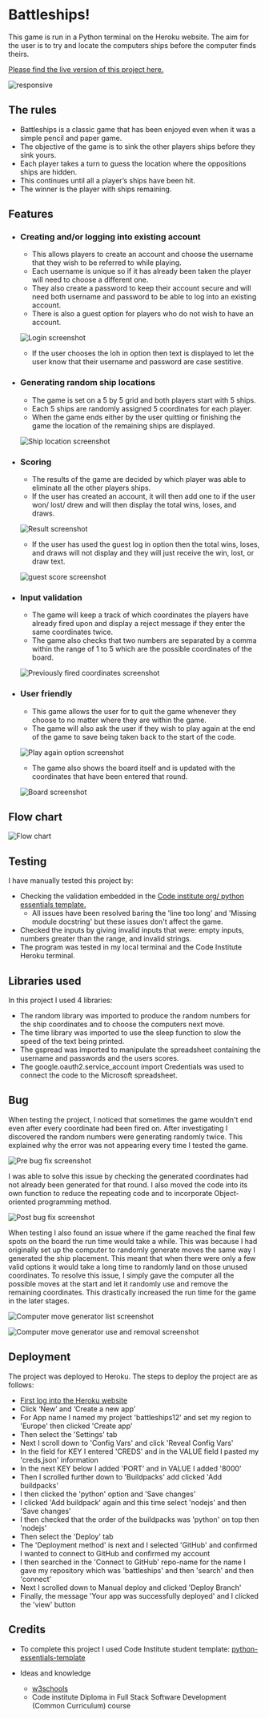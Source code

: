 # Battleships!

This game is run in a Python terminal on the Heroku website. 
The aim for the user is to try and locate the computers ships before the computer finds theirs. 

[Please find the live version of this project here.](https://battleships12.herokuapp.com/) 


![responsive](assets/images/responsive.png)

## The rules
- Battleships is a classic game that has been enjoyed even when it was a simple pencil and paper game. 
- The objective of the game is to sink the other players ships before they sink yours. 
- Each player takes a turn to guess the location where the oppositions ships are hidden. 
- This continues until all a player’s ships have been hit. 
- The winner is the player with ships remaining.  

## Features

- ### Creating and/or logging into existing account
    - This allows players to create an account and choose the username that they wish to be referred to while playing. 
    - Each username is unique so if it has already been taken the player will need to choose a different one. 
    - They also create a password to keep their account secure and will need both username and password to be able to log into an existing account. 
    - There is also a guest option for players who do not wish to have an account.

    ![Login screenshot](assets/images/loggin%20options.png)

    - If the user chooses the loh in option then text is displayed to let the user know that their username and password are case sestitive. 

    

- ### Generating random ship locations
    - The game is set on a 5 by 5 grid and both players start with 5 ships.
    - Each 5 ships are randomly assigned 5 coordinates for each player. 
    - When the game ends either by the user quitting or finishing the game the location of the remaining ships are displayed.

    ![Ship location screenshot](assets/images/ship%20location%20screenshot.png)

- ### Scoring 
    - The results of the game are decided by which player was able to eliminate all the other players ships.
    - If the user has created an account, it will then add one to if the user won/ lost/ drew and will then display the total wins, loses, and draws.

    ![Result screenshot](assets/images/results.png)

    - If the user has used the guest log in option then the total wins, loses, and draws will not display and they will just receive the win, lost, or draw text.

    ![guest score screenshot](assets/images/guest%20score.png)

- ### Input validation
    - The game will keep a track of which coordinates the players have already fired upon and display a reject message if they enter the same coordinates twice. 
    - The game also checks that two numbers are separated by a comma within the range of 1 to 5 which are the possible coordinates of the board. 

    ![Previously fired coordinates screenshot](assets/images/input%20error.png)

- ### User friendly 
    - This game allows the user for to quit the game whenever they choose to no matter where they are within the game.
    - The game will also ask the user if they wish to play again at the end of the game to save being taken back to the start of the code.

    ![Play again option screenshot](assets/images/Play%20again.png)

    - The game also shows the board itself and is updated with the coordinates that have been entered that round.

    ![Board screenshot](assets/images/board%20screenshot.png)

## Flow chart

![Flow chart](assets/images/Flow%20chart.png)

## Testing

I have manually tested this project by: 
- Checking the validation embedded in the [Code institute org/ python essentials template.](https://github.com/Code-Institute-Org/python-essentials-template)
    - All issues have been resolved baring the 'line too long' and 'Missing module docstring' but these issues don't affect the game.
- Checked the inputs by giving invalid inputs that were: empty inputs, numbers greater than the range, and invalid strings.
- The program was tested in my local terminal and the Code Institute Heroku terminal.

## Libraries used

In this project I used 4 libraries:

- The random library was imported to produce the random numbers for the ship coordinates and to choose the computers next move.
- The time library was imported to use the sleep function to slow the speed of the text being printed.
- The gspread was imported to manipulate the spreadsheet containing the username and passwords and the users scores.
- The google.oauth2.service_account import Credentials was used to connect the code to the Microsoft spreadsheet. 

## Bug

When testing the project, I noticed that sometimes the game wouldn't end even after every coordinate had been fired on. After investigating I discovered the random numbers were generating randomly twice. This explained why the error was not appearing every time I tested the game.

![Pre bug fix screenshot](assets/images/pre%20bug%20fix.png)

I was able to solve this issue by checking the generated coordinates had not already been generated for that round. I also moved the code into its own function to reduce the repeating code and to incorporate Object-oriented programming method. 

![Post bug fix screenshot](assets/images/post%20bug%20fix.png)


When testing I also found an issue where if the game reached the final few spots on the board the run time would take a while. This was because I had originally set up the computer to randomly generate moves the same way I generated the ship placement. This meant that when there were only a few valid options it would take a long time to randomly land on those unused coordinates. To resolve this issue, I simply gave the computer all the possible moves at the start and let it randomly use and remove the remaining coordinates. This drastically increased the run time for the game in the later stages. 

![Computer move generator list screenshot](assets/images/computer%20move%20generator%201.png)

![Computer move generator use and removal screenshot](assets/images/computer%20move%20generator%202.png)

## Deployment

The project was deployed to Heroku. The steps to deploy the project are as follows:

- [First log into the Heroku website](https://dashboard.heroku.com/apps)
- Click ‘New’ and ‘Create a new app’
- For App name I named my project 'battleships12' and set my region to 'Europe' then clicked 'Create app'
- Then select the 'Settings' tab
- Next I scroll down to 'Config Vars' and click 'Reveal Config Vars'
- In the field for KEY I entered 'CREDS' and in the VALUE field I pasted my 'creds,json' information
- In the next KEY below I added 'PORT' and in VALUE I added '8000'
- Then I scrolled further down to 'Buildpacks' add clicked 'Add buildpacks' 
- I then clicked the 'python' option and 'Save changes'
- I clicked 'Add buildpack' again and this time select 'nodejs' and then 'Save changes'
- I then checked that the order of the buildpacks was 'python' on top then 'nodejs'
- Then select the 'Deploy' tab
- The 'Deployment method' is next and I selected 'GitHub' and confirmed I wanted to connect to GitHub and confirmed my account
- I then searched in the 'Connect to GitHub' repo-name for the name I gave my repository which was 'battleships' and then 'search' and then 'connect'
- Next I scrolled down to Manual deploy and clicked 'Deploy Branch'
- Finally, the message 'Your app was successfully deployed' and I clicked the 'view' button

## Credits

- To complete this project I used Code Institute student template: [python-essentials-template](https://github.com/Code-Institute-Org/python-essentials-template)

- Ideas and knowledge

    - [w3schools](https://www.w3schools.com/)
    - Code institute Diploma in Full Stack Software Development (Common Curriculum) course